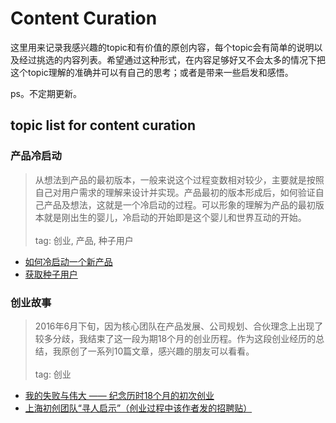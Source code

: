 # Content Curation
这里用来记录我感兴趣的topic和有价值的原创内容，每个topic会有简单的说明以及经过挑选的内容列表。希望通过这种形式，在内容足够好又不会太多的情况下把这个topic理解的准确并可以有自己的思考；或者是带来一些启发和感悟。

ps。不定期更新。

## topic list for content curation

### 产品冷启动
> 从想法到产品的最初版本，一般来说这个过程变数相对较少，主要就是按照自己对用户需求的理解来设计并实现。产品最初的版本形成后，如何验证自己产品及想法，这就是一个冷启动的过程。可以形象的理解为产品的最初版本就是刚出生的婴儿，冷启动的开始即是这个婴儿和世界互动的开始。<br>
> <br>
> tag: 创业, 产品, 种子用户 <br>
+ [如何冷启动一个新产品](https://www.zhihu.com/question/23281795) <br>
+ [获取种子用户](http://iamsujie.com/tag/%E5%86%B7%E5%90%AF%E5%8A%A8/)

### 创业故事
> 2016年6月下旬，因为核心团队在产品发展、公司规划、合伙理念上出现了较多分歧，我结束了这一段为期18个月的创业历程。作为这段创业经历的总结，我原创了一系列10篇文章，感兴趣的朋友可以看看。<br>
> <br>
> tag: 创业
+ [我的失败与伟大 —— 纪念历时18个月的初次创业](http://iosre.com/t/topic/4152)
+ [上海初创团队“寻人启示”（创业过程中该作者发的招聘贴）](http://iosre.com/t/30-ios-hacker/1618)


